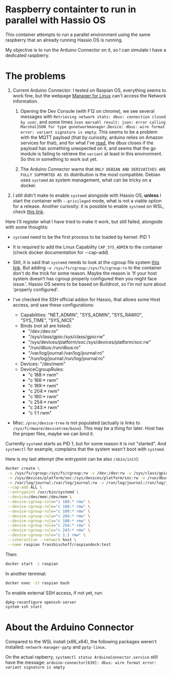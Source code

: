 # Raspberry containter to run in parallel with Hassio OS

This container attempts to run a parallel environment using the same raspberry that an already running Hassio OS is running.

My objective is to run the Arduino Connector on it, so I can simulate I have a dedicated raspberry.

# The problems

1. Current Arduino Connector: I tested on Raspian OS, everything seems to work fine, but the webpage [Manager for Linux](https://create.arduino.cc/devices/) can't access the Network information.

   1. Opening the Dev Console (with F12 on chrome), we see several messages with `Retrieving network stats: dbus: connection closed by user`, and some times `Json marsahl result: json: error calling MarshalJSON for type gonetworkmanager.Device: dbus: wire format error: variant signature is empty`. This seems to be a problem with the MQTT payload (that by curiosity, arduino relies on Amazon services for that), and for what I've [read](https://github.com/Wifx/gonetworkmanager/issues/3), the dbus closes if the payload has something unexpected on it, and seems that the go module is failing to retrieve the `variant` at least in this environment. So this in something to work out yet.

   2. The Arduino Connector warns that `ONLY DEBIAN AND DERIVATIVES ARE FULLY SUPPORTED AS OS` distribution is the most compatible. Debian uses `systemd` as system management, what can be tricky on a docker.

2. I still didn't make to enable `systemd` alongside with Hassio OS, **unless** I start the container with `--privileged` mode, what is not a viable option for a release. Another curiosity: it is possible to enable `systemd` on WSL, check [this link](https://github.com/DamionGans/ubuntu-wsl2-systemd-script).

Here I'll register what I have tried to make it work, but still failed, alongside with some thoughts:

- `systemd` need to be the first process to be loaded by kernel: PID 1
- It is required to add the Linux Capability `CAP_SYS_ADMIN` to the container (check docker documentation for --cap-add)
- Still, it is said that `systemd` needs to look at the cgroup file system [this link](https://medium.com/swlh/docker-and-systemd-381dfd7e4628). But adding `–v /sys/fs/cgroup:/sys/fs/cgroup:ro` to the container don't do the trick for some reason. Maybe the reason is 'If your host system doesn’t has cgroup properly configured then you might face issue.'. Hassio OS seems to be based on Buildroot, so I'm not sure about 'properly configured'.
- I've checked the SSH official addon for Hassio, that allows some Host access, and saw these configurations:

  - Capabilities: "NET_ADMIN", "SYS_ADMIN", "SYS_RAWIO", "SYS_TIME", "SYS_NICE"
  - Binds (not all are listed):
    - "/dev:/dev:ro"
    - "/sys/class/gpio:/sys/class/gpio:rw"
    - "/sys/devices/platform/soc:/sys/devices/platform/soc:rw"
    - "/run/dbus:/run/dbus:ro"
    - "/var/log/journal:/var/log/journal:ro"
    - "/run/log/journal:/run/log/journal:ro"
  - Devices: "/dev/mem"
  - DeviceCgroupRules:
    - "c 188:\* rwm"
    - "c 166:\* rwm"
    - "c 189:\* rwm"
    - "c 204:\* rwm"
    - "c 180:\* rwm"
    - "c 254:\* rwm"
    - "c 243:\* rwm"
    - "c 1:1 rwm"

- Misc: `/proc/device-tree` is not populated (actually is links to `/sys/firmware/devicetree/base`). This may be a thing for later. Host has the proper files, maybe we can bind it.

Currently `systemd` starts as PID 1, but for some reason it is not "started". And `systemctl` for example, complains that the system wasn't boot with `systemd`.

Here is my last attempt (the entrypoint can be also `/sbin/init`):

```sh
docker create \
 -v /sys/fs/cgroup:/sys/fs/cgroup:rw -v /dev:/dev:rw -v /sys/class/gpio:/sys/class/gpio:rw \
 -v /sys/devices/platform/soc:/sys/devices/platform/soc:rw -v /run/dbus:/run/dbus:rw \
 -v /var/log/journal:/var/log/journal:rw -v /run/log/journal:/run/log/journal:rw \
 --cap-add ALL \
 --entrypoint /usr/bin/systemd \
 --device=/dev/mem:/dev/mem \
 --device-cgroup-rule="c 188:* rmw" \
 --device-cgroup-rule="c 166:* rmw" \
 --device-cgroup-rule="c 189:* rmw" \
 --device-cgroup-rule="c 204:* rmw" \
 --device-cgroup-rule="c 180:* rmw" \
 --device-cgroup-rule="c 254:* rmw" \
 --device-cgroup-rule="c 243:* rmw" \
 --device-cgroup-rule="c 1:1 rmw" \
 --interactive --network host \
 --name raspian franzbischoff/raspiandock:test
```

Then:

```sh
docker start -i raspian
```

In another terminal:

```sh
docker exec -it raspian bash
```

To enable external SSH access, if not yet, run:

```sh
dpkg-reconfigure openssh-server
system ssh start
```

# About the Arduino Connector

Compared to the WSL install (x86_x64), the following packages weren't installed: `network-manager-pptp` and `pptp-linux`.

On the actual rapberry, `systemctl status ArduinoConnector.service` still have the message: `arduino-connector[639]: dbus: wire format error: variant signature is empty`

